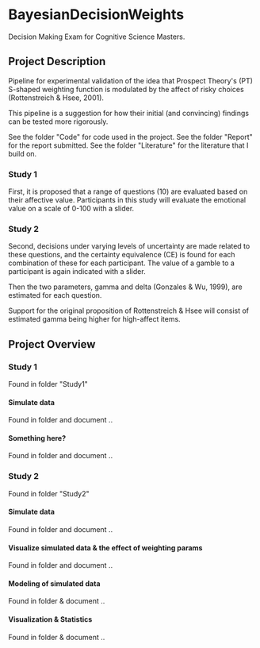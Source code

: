 # BayesianDecisionWeights

Decision Making Exam for Cognitive Science Masters.

## Project Description

Pipeline for experimental validation of the idea
that Prospect Theory's (PT) S-shaped weighting function
is modulated by the affect of risky choices
(Rottenstreich & Hsee, 2001).

This pipeline is a suggestion for how their initial
(and convincing) findings can be tested more rigorously.

See the folder "Code" for code used in the project.
See the folder "Report" for the report submitted.
See the folder "Literature" for the literature that I build on.

### Study 1

First, it is proposed that a range of questions (10)
are evaluated based on their affective value.
Participants in this study will evaluate the
emotional value on a scale of 0-100 with a slider.

### Study 2

Second, decisions under varying levels
of uncertainty are made related to these
questions, and the
certainty equivalence (CE) is found for
each combination of these for each participant.
The value of a gamble to a participant is again
indicated with a slider.

Then the two parameters, gamma and delta (Gonzales & Wu, 1999), are
estimated for each question.

Support for the original proposition of Rottenstreich &
Hsee will consist of estimated gamma being higher
for high-affect items.

## Project Overview

### Study 1

Found in folder "Study1"

#### Simulate data

Found in folder and document ..

#### Something here?

Found in folder and document ..

### Study 2

Found in folder "Study2"

#### Simulate data

Found in folder and document ..

#### Visualize simulated data & the effect of weighting params

Found in folder and document ..

#### Modeling of simulated data

Found in folder & document ..

#### Visualization & Statistics

Found in folder & document ..
